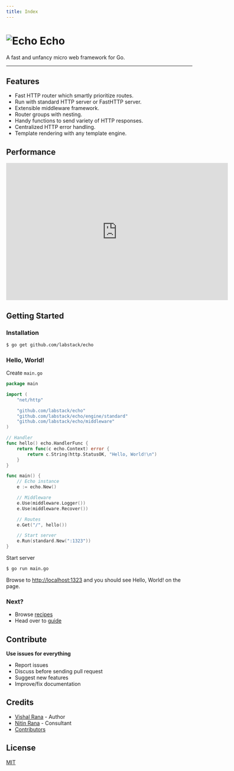 ```yaml
---
title: Index
---
```


# ![Echo](/images/echo.svg) Echo

A fast and unfancy micro web framework for Go.

---

## Features

- Fast HTTP router which smartly prioritize routes.
- Run with standard HTTP server or FastHTTP server.
- Extensible middleware framework.
- Router groups with nesting.
- Handy functions to send variety of HTTP responses.
- Centralized HTTP error handling.
- Template rendering with any template engine.

## Performance

<iframe width="600" height="371" seamless frameborder="0" scrolling="no" src="https://docs.google.com/spreadsheets/d/1phsG_NPmEOaTVTw6lasK3CeEwBlbkhzAWPiyrBznm1g/pubchart?oid=178095723&amp;format=interactive"></iframe>

## Getting Started

### Installation

```sh
$ go get github.com/labstack/echo
```

### Hello, World!

Create `main.go`

```go
package main

import (
	"net/http"

	"github.com/labstack/echo"
	"github.com/labstack/echo/engine/standard"
	"github.com/labstack/echo/middleware"
)

// Handler
func hello() echo.HandlerFunc {
	return func(c echo.Context) error {
		return c.String(http.StatusOK, "Hello, World!\n")
	}
}

func main() {
	// Echo instance
	e := echo.New()

	// Middleware
	e.Use(middleware.Logger())
	e.Use(middleware.Recover())

	// Routes
	e.Get("/", hello())

	// Start server
	e.Run(standard.New(":1323"))
}
```

Start server

```sh
$ go run main.go
```

Browse to [http://localhost:1323](http://localhost:1323) and you should see
Hello, World! on the page.

### Next?
- Browse [recipes](/recipes/hello-world)
- Head over to [guide](/guide/installation)

## Contribute

**Use issues for everything**

- Report issues
- Discuss before sending pull request
- Suggest new features
- Improve/fix documentation

## Credits
- [Vishal Rana](https://github.com/vishr) - Author
- [Nitin Rana](https://github.com/nr17) - Consultant
- [Contributors](https://github.com/labstack/echo/graphs/contributors)

## License

[MIT](https://github.com/labstack/echo/blob/master/LICENSE)
